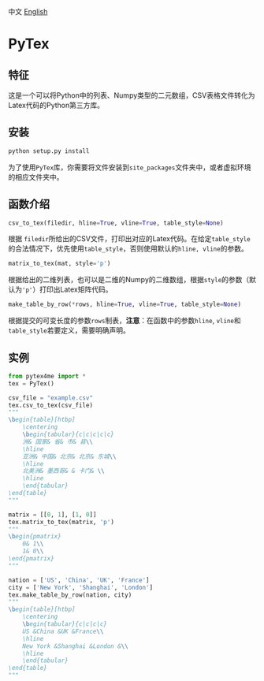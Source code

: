中文	[English](https://github.com/HarryXD2018/PyTex/blob/master/README_EN.md )

# PyTex

## 特征

这是一个可以将Python中的列表、Numpy类型的二元数组，CSV表格文件转化为Latex代码的Python第三方库。

## 安装

~~~python
python setup.py install
~~~

为了使用`PyTex`库，你需要将文件安装到`site_packages`文件夹中，或者虚拟环境的相应文件夹中。

## 函数介绍

~~~python
csv_to_tex(filedir, hline=True, vline=True, table_style=None)
~~~

根据 `filedir`所给出的CSV文件，打印出对应的Latex代码。在给定`table_style`的合法情况下，优先使用`table_style`，否则使用默认的`hline, vline`的参数。

~~~python
matrix_to_tex(mat, style='p')
~~~

根据给出的二维列表，也可以是二维的Numpy的二维数组，根据`style`的参数（默认为`'p'`）打印出Latex矩阵代码。

~~~python
make_table_by_row(*rows, hline=True, vline=True, table_style=None)
~~~

根据提交的可变长度的参数`rows`制表，**注意**：在函数中的参数`hline`, `vline`和`table_style`若要定义，需要明确声明。



## 实例

~~~python
from pytex4me import *
tex = PyTex()

csv_file = "example.csv"
tex.csv_to_tex(csv_file)
"""
\begin{table}[htbp]
	\centering
	\begin{tabular}{c|c|c|c|c}
	洲& 国家& 省& 市& 县\\
	\hline
	亚洲& 中国& 北京& 北京& 东城\\
	\hline
	北美洲& 墨西哥& & 卡门& \\
	\hline
	\end{tabular}
\end{table}
"""

matrix = [[0, 1], [1, 0]]
tex.matrix_to_tex(matrix, 'p')
"""
\begin{pmatrix}
	0& 1\\
	1& 0\\
\end{pmatrix}
"""

nation = ['US', 'China', 'UK', 'France']
city = ['New York', 'Shanghai', 'London']
tex.make_table_by_row(nation, city)
"""
\begin{table}[htbp]
	\centering
	\begin{tabular}{c|c|c|c}
	US &China &UK &France\\
	\hline
	New York &Shanghai &London &\\
	\hline
	\end{tabular}
\end{table}
"""
~~~

